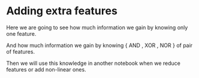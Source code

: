 # Adding extra features

Here we are going to see how much information we gain by knowing only one feature.

And how much information we gain by knowing { AND , XOR , NOR } of pair of features.

Then we will use this knowledge in another notebook when we reduce features or add non-linear ones.
